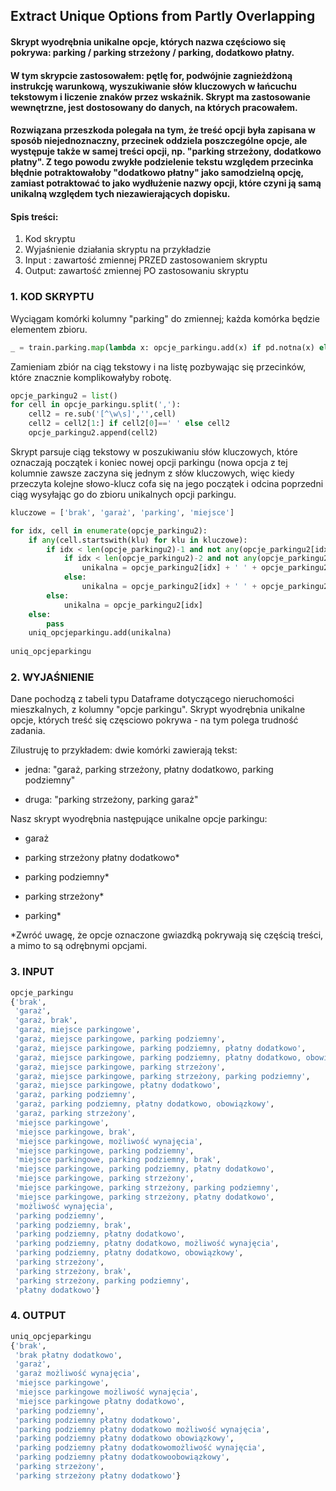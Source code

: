 ## Extract Unique Options from Partly Overlapping 
#### Skrypt wyodrębnia unikalne opcje, których nazwa częściowo się pokrywa: parking / parking strzeżony / parking, dodatkowo płatny.
#### W tym skrypcie zastosowałem: pętlę for, podwójnie zagnieżdżoną instrukcję warunkową, wyszukiwanie słów kluczowych w łańcuchu tekstowym i liczenie znaków przez wskaźnik. Skrypt ma zastosowanie wewnętrzne, jest dostosowany do danych, na których pracowałem.
#### Rozwiązana przeszkoda polegała na tym, że treść opcji była zapisana w sposób niejednoznaczny, przecinek oddziela poszczególne opcje, ale występuje także w samej treści opcji, np. "parking strzeżony, dodatkowo płatny". Z tego powodu zwykłe podzielenie tekstu względem przecinka błędnie potraktowałoby "dodatkowo płatny" jako samodzielną opcję, zamiast potraktować to jako wydłużenie nazwy opcji, które czyni ją samą unikalną względem tych niezawierających dopisku.

#### Spis treści:
1. Kod skryptu
2. Wyjaśnienie działania skryptu na przykładzie
3. Input : zawartość zmiennej PRZED zastosowaniem skryptu 
4. Output: zawartość zmiennej PO zastosowaniu skryptu

### 1. KOD SKRYPTU
Wyciągam komórki kolumny "parking" do zmiennej; każda komórka będzie elementem zbioru.
```python opcje_parkingu = set()
_ = train.parking.map(lambda x: opcje_parkingu.add(x) if pd.notna(x) else None)
```
Zamieniam zbiór na ciąg tekstowy i na listę pozbywając się przecinków, które znacznie komplikowałyby robotę.
```python opcje_parkingu = str(opcje_parkingu)
opcje_parkingu2 = list()
for cell in opcje_parkingu.split(','):
    cell2 = re.sub('[^\w\s]','',cell)
    cell2 = cell2[1:] if cell2[0]==' ' else cell2
    opcje_parkingu2.append(cell2)
```
Skrypt parsuje ciąg tekstowy w poszukiwaniu słów kluczowych, które oznaczają początek i koniec nowej opcji parkingu (nowa opcja z tej kolumnie zawsze zaczyna się jednym z słów kluczowych, więc kiedy przeczyta kolejne słowo-klucz cofa się na jego początek i odcina poprzedni ciąg wysyłając go do zbioru unikalnych opcji parkingu.
```python uniq_opcje_parkingu = set()
kluczowe = ['brak', 'garaż', 'parking', 'miejsce']

for idx, cell in enumerate(opcje_parkingu2):
    if any(cell.startswith(klu) for klu in kluczowe):
        if idx < len(opcje_parkingu2)-1 and not any(opcje_parkingu2[idx+1].startswith(klu) for klu in kluczowe):
            if idx < len(opcje_parkingu2)-2 and not any(opcje_parkingu2[idx+2].startswith(klu) for klu in kluczowe):
                unikalna = opcje_parkingu2[idx] + ' ' + opcje_parkingu2[idx+1] + ' ' + opcje_parkingu2[idx+2]
            else:
                unikalna = opcje_parkingu2[idx] + ' ' + opcje_parkingu2[idx+1]
        else:
            unikalna = opcje_parkingu2[idx]
    else:
        pass
    uniq_opcjeparkingu.add(unikalna)
    
uniq_opcjeparkingu
```
### 2. WYJAŚNIENIE

Dane pochodzą z tabeli typu Dataframe dotyczącego nieruchomości mieszkalnych, z kolumny "opcje parkingu". 
Skrypt wyodrębnia unikalne opcje, których treść się częsciowo pokrywa - na tym polega trudność zadania.

Zilustruję to przykładem: dwie komórki zawierają tekst:

* jedna: "garaż, parking strzeżony, płatny dodatkowo, parking podziemny"

* druga: "parking strzeżony, parking garaż"


Nasz skrypt wyodrębnia następujące unikalne opcje parkingu:

* garaż

* parking strzeżony płatny dodatkowo*

* parking podziemny*

* parking strzeżony*

* parking*

*Zwróć uwagę, że opcje oznaczone gwiazdką pokrywają się częścią treści, a mimo to są odrębnymi opcjami. 

### 3. INPUT
```python
opcje_parkingu
{'brak',
 'garaż',
 'garaż, brak',
 'garaż, miejsce parkingowe',
 'garaż, miejsce parkingowe, parking podziemny',
 'garaż, miejsce parkingowe, parking podziemny, płatny dodatkowo',
 'garaż, miejsce parkingowe, parking podziemny, płatny dodatkowo, obowiązkowy',
 'garaż, miejsce parkingowe, parking strzeżony',
 'garaż, miejsce parkingowe, parking strzeżony, parking podziemny',
 'garaż, miejsce parkingowe, płatny dodatkowo',
 'garaż, parking podziemny',
 'garaż, parking podziemny, płatny dodatkowo, obowiązkowy',
 'garaż, parking strzeżony',
 'miejsce parkingowe',
 'miejsce parkingowe, brak',
 'miejsce parkingowe, możliwość wynajęcia',
 'miejsce parkingowe, parking podziemny',
 'miejsce parkingowe, parking podziemny, brak',
 'miejsce parkingowe, parking podziemny, płatny dodatkowo',
 'miejsce parkingowe, parking strzeżony',
 'miejsce parkingowe, parking strzeżony, parking podziemny',
 'miejsce parkingowe, parking strzeżony, płatny dodatkowo',
 'możliwość wynajęcia',
 'parking podziemny',
 'parking podziemny, brak',
 'parking podziemny, płatny dodatkowo',
 'parking podziemny, płatny dodatkowo, możliwość wynajęcia',
 'parking podziemny, płatny dodatkowo, obowiązkowy',
 'parking strzeżony',
 'parking strzeżony, brak',
 'parking strzeżony, parking podziemny',
 'płatny dodatkowo'}
```
### 4. OUTPUT
```python
uniq_opcjeparkingu
{'brak',
 'brak płatny dodatkowo',
 'garaż',
 'garaż możliwość wynajęcia',
 'miejsce parkingowe',
 'miejsce parkingowe możliwość wynajęcia',
 'miejsce parkingowe płatny dodatkowo',
 'parking podziemny',
 'parking podziemny płatny dodatkowo',
 'parking podziemny płatny dodatkowo możliwość wynajęcia',
 'parking podziemny płatny dodatkowo obowiązkowy',
 'parking podziemny płatny dodatkowomożliwość wynajęcia',
 'parking podziemny płatny dodatkowoobowiązkowy',
 'parking strzeżony',
 'parking strzeżony płatny dodatkowo'}
```
